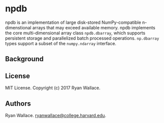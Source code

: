 # npdb

npdb is an implementation of large disk-stored NumPy-compatible n-dimenstional arrays that may exceed available memory. npdb implements the core multi-dimensional array class `npdb.dbarray`, which supports persistent storage and parallelized batch processed operations. `np.dbarray` types support a subset of the `numpy.ndarray` interface.

## Background

## License
MIT License. Copyright (c) 2017 Ryan Wallace.

## Authors
Ryan Wallace. ryanwallace@college.harvard.edu.